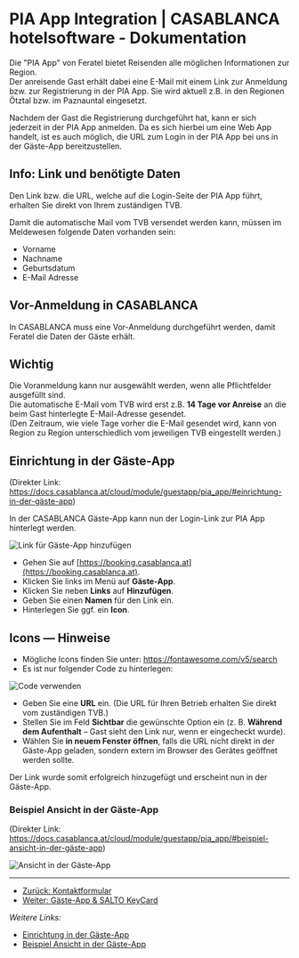 # PIA App Integration | CASABLANCA hotelsoftware - Dokumentation

Die "PIA App" von Feratel bietet Reisenden alle möglichen Informationen zur Region.  
Der anreisende Gast erhält dabei eine E-Mail mit einem Link zur Anmeldung bzw. zur Registrierung in der PIA App. Sie wird aktuell z.B. in den Regionen Ötztal bzw. im Paznauntal eingesetzt.  

Nachdem der Gast die Registrierung durchgeführt hat, kann er sich jederzeit in der PIA App anmelden. Da es sich hierbei um eine Web App handelt, ist es auch möglich, die URL zum Login in der PIA App bei uns in der Gäste-App bereitzustellen.

## Info: Link und benötigte Daten

Den Link bzw. die URL, welche auf die Login-Seite der PIA App führt, erhalten Sie direkt von Ihrem zuständigen TVB.

Damit die automatische Mail vom TVB versendet werden kann, müssen im Meldewesen folgende Daten vorhanden sein:

* Vorname
* Nachname
* Geburtsdatum
* E-Mail Adresse

## Vor-Anmeldung in CASABLANCA

In CASABLANCA muss eine Vor-Anmeldung durchgeführt werden, damit Feratel die Daten der Gäste erhält.

## Wichtig

Die Voranmeldung kann nur ausgewählt werden, wenn alle Pflichtfelder ausgefüllt sind.  
Die automatische E-Mail vom TVB wird erst z.B. **14 Tage vor Anreise** an die beim Gast hinterlegte E-Mail-Adresse gesendet.  
(Den Zeitraum, wie viele Tage vorher die E-Mail gesendet wird, kann von Region zu Region unterschiedlich vom jeweiligen TVB eingestellt werden.)

## Einrichtung in der Gäste-App
(Direkter Link: https://docs.casablanca.at/cloud/module/guestapp/pia_app/#einrichtung-in-der-gäste-app)

In der CASABLANCA Gäste-App kann nun der Login-Link zur PIA App hinterlegt werden.

![Link für Gäste-App hinzufügen](https://docs.casablanca.at/assets/images/configuration-2321e6010d44a6508d5680fdaaf194d3.png "Link für Gäste-App hinzufügen")

* Gehen Sie auf [https://booking.casablanca.at](https://booking.casablanca.at).
* Klicken Sie links im Menü auf **Gäste-App**.
* Klicken Sie neben **Links** auf **Hinzufügen**.
* Geben Sie einen **Namen** für den Link ein.
* Hinterlegen Sie ggf. ein **Icon**.

## Icons — Hinweise

* Mögliche Icons finden Sie unter: https://fontawesome.com/v5/search
* Es ist nur folgender Code zu hinterlegen:

![Code verwenden](https://docs.casablanca.at/assets/images/example_icon_code-67a3339f74eb898620c204d1a433452a.png "Code verwenden")

* Geben Sie eine **URL** ein. (Die URL für Ihren Betrieb erhalten Sie direkt vom zuständigen TVB.)
* Stellen Sie im Feld **Sichtbar** die gewünschte Option ein (z. B. **Während dem Aufenthalt** – Gast sieht den Link nur, wenn er eingecheckt wurde).
* Wählen Sie **in neuem Fenster öffnen**, falls die URL nicht direkt in der Gäste-App geladen, sondern extern im Browser des Gerätes geöffnet werden sollte.

Der Link wurde somit erfolgreich hinzugefügt und erscheint nun in der Gäste-App.

### Beispiel Ansicht in der Gäste-App
(Direkter Link: https://docs.casablanca.at/cloud/module/guestapp/pia_app/#beispiel-ansicht-in-der-gäste-app)

![Ansicht in der Gäste-App](https://docs.casablanca.at/assets/images/view_guestapp-a888a5fa9f64c7f63e2f37becd5fca6f.png "Ansicht in der Gäste-App")

---

* [Zurück: Kontaktformular](https://docs.casablanca.at/cloud/module/guestapp/contact_form)
* [Weiter: Gäste-App & SALTO KeyCard](https://docs.casablanca.at/cloud/module/guestapp/salto)

*Weitere Links:*

* [Einrichtung in der Gäste-App](https://docs.casablanca.at/cloud/module/guestapp/pia_app/#einrichtung-in-der-gäste-app)
* [Beispiel Ansicht in der Gäste-App](https://docs.casablanca.at/cloud/module/guestapp/pia_app/#beispiel-ansicht-in-der-gäste-app)